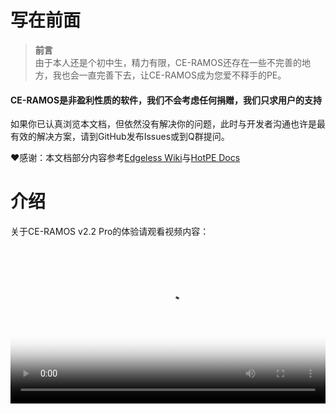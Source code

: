 # 写在前面
><strong>前言</strong><br>
>由于本人还是个初中生，精力有限，CE-RAMOS还存在一些不完善的地方，我也会一直完善下去，让CE-RAMOS成为您爱不释手的PE。

#### <p>CE-RAMOS是非盈利性质的软件，我们不会考虑任何捐赠，我们只求用户的支持</p>

如果你已认真浏览本文档，但依然没有解决你的问题，此时与开发者沟通也许是最有效的解决方案，请到GitHub发布Issues或到Q群提问。

❤️感谢：本文档部分内容参考<a href="https://wiki.edgeless.top/v2/" target="_blank" rel="noreferrer">Edgeless Wiki</a>与<a href="https://docs.hotpe.top/" target="_blank" rel="noreferrer">HotPE Docs</a>

# 介绍
关于CE-RAMOS v2.2 Pro的体验请观看视频内容：

<video src="https://pic.ce-ramos.cn/CE-RAMOS%E5%AE%A3%E4%BC%A0%E7%89%87.mp4" style="width: 100%;" controls="controls" poster="https://pic.ce-ramos.cn/CE-RAMOS%E5%AE%A3%E4%BC%A0%E7%89%87.jpg"></video>
